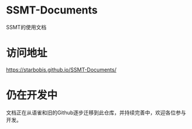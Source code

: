 # SSMT-Documents
SSMT的使用文档

# 访问地址

https://starbobis.github.io/SSMT-Documents/


# 仍在开发中

文档正在从语雀和旧的Github逐步迁移到此仓库，并持续完善中，欢迎各位参与开发。
